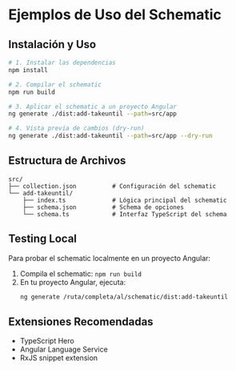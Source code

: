 # Ejemplos de Uso del Schematic

## Instalación y Uso

```bash
# 1. Instalar las dependencias
npm install

# 2. Compilar el schematic
npm run build

# 3. Aplicar el schematic a un proyecto Angular
ng generate ./dist:add-takeuntil --path=src/app

# 4. Vista previa de cambios (dry-run)
ng generate ./dist:add-takeuntil --path=src/app --dry-run
```

## Estructura de Archivos

```
src/
├── collection.json          # Configuración del schematic
└── add-takeuntil/
    ├── index.ts             # Lógica principal del schematic
    ├── schema.json          # Schema de opciones
    └── schema.ts            # Interfaz TypeScript del schema
```

## Testing Local

Para probar el schematic localmente en un proyecto Angular:

1. Compila el schematic: `npm run build`
2. En tu proyecto Angular, ejecuta:
   ```bash
   ng generate /ruta/completa/al/schematic/dist:add-takeuntil
   ```

## Extensiones Recomendadas

- TypeScript Hero
- Angular Language Service
- RxJS snippet extension
